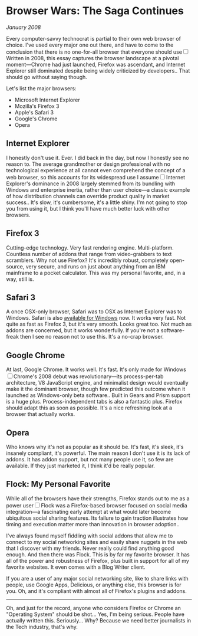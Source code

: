 # Browser Wars: The Saga Continues
*January 2008*

Every computer-savvy technocrat is partial to their own web browser of choice. I've used every major one out there, and have to come to the conclusion that there is no one-for-all browser that everyone should use<label for="sn-browser-wars" class="margin-toggle sidenote-number"></label><input type="checkbox" id="sn-browser-wars" class="margin-toggle"/><span class="sidenote">Written in 2008, this essay captures the browser landscape at a pivotal moment—Chrome had just launched, Firefox was ascendant, and Internet Explorer still dominated despite being widely criticized by developers.</span>. That should go without saying though.

Let's list the major browsers:

* Microsoft Internet Explorer
* Mozilla's Firefox 3
* Apple's Safari 3
* Google's Chrome
* Opera

## Internet Explorer

I honestly don't use it. Ever. I did back in the day, but now I honestly see no reason to. The average grandmother or design professional with no technological experience at all cannot even comprehend the concept of a web browser, so this accounts for its widespread use I assume<label for="sn-ie-dominance" class="margin-toggle sidenote-number"></label><input type="checkbox" id="sn-ie-dominance" class="margin-toggle"/><span class="sidenote">Internet Explorer's dominance in 2008 largely stemmed from its bundling with Windows and enterprise inertia, rather than user choice—a classic example of how distribution channels can override product quality in market success.</span>. It's slow, it's cumbersome, it's a little shiny. I'm not going to stop you from using it, but I think you'll have much better luck with other browsers.

## Firefox 3

Cutting-edge technology. Very fast rendering engine. Multi-platform. Countless number of addons that range from video-grabbers to text scramblers. Why not use Firefox? It's incredibly robust, completely open-source, very secure, and runs on just about anything from an IBM mainframe to a pocket calculator. This was my personal favorite, and, in a way, still is.

## Safari 3

A once OSX-only browser, Safari was to OSX as Internet Explorer was to Windows. Safari is also [available for Windows](http://www.apple.com/safari/download/) now. It works very fast. Not quite as fast as Firefox 3, but it's very smooth. Looks great too. Not much as addons are concerned, but it works wonderfully. If you're not a software-freak then I see no reason not to use this. It's a no-crap browser.

## Google Chrome

At last, Google Chrome. It works well. It's fast. It's only made for Windows<label for="sn-chrome-early" class="margin-toggle sidenote-number"></label><input type="checkbox" id="sn-chrome-early" class="margin-toggle"/><span class="sidenote">Chrome's 2008 debut was revolutionary—its process-per-tab architecture, V8 JavaScript engine, and minimalist design would eventually make it the dominant browser, though few predicted this outcome when it launched as Windows-only beta software.</span>. Built in Gears and Prism support is a huge plus. Process-independent tabs is also a fantastic plus. Firefox should adapt this as soon as possible. It's a nice refreshing look at a browser that actually works.

## Opera

Who knows why it's not as popular as it should be. It's fast, it's sleek, it's insanely compliant, it's powerful. The main reason I don't use it is its lack of addons. It has addon support, but not many people use it, so few are available. If they just marketed it, I think it'd be really popular.

## Flock: My Personal Favorite

While all of the browsers have their strengths, Firefox stands out to me as a power user<label for="sn-flock" class="margin-toggle sidenote-number"></label><input type="checkbox" id="sn-flock" class="margin-toggle"/><span class="sidenote">Flock was a Firefox-based browser focused on social media integration—a fascinating early attempt at what would later become ubiquitous social sharing features. Its failure to gain traction illustrates how timing and execution matter more than innovation in browser adoption.</span>.

I've always found myself fiddling with social addons that allow me to connect to my social networking sites and easily share nuggets in the web that I discover with my friends. Never really could find anything good enough. And then there was Flock. This is by far my favorite browser. It has all of the power and robustness of Firefox, plus built in support for all of my favorite websites. It even comes with a Blog Writer client.

If you are a user of any major social networking site, like to share links with people, use Google Apps, Delicious, or anything else, this browser is for you. Oh, and it's compliant with almost all of Firefox's plugins and addons.

---

Oh, and just for the record, anyone who considers Firefox or Chrome an "Operating System" should be shot… Yes, I'm being serious. People have actually written this. Seriously… Why? Because we need better journalists in the Tech industry, that's why.